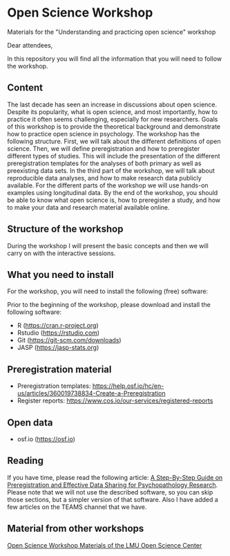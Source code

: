 # Open Science Workshop
Materials for the "Understanding and practicing open science" workshop


Dear attendees,

In this repository you will find all the information that you will need to follow the workshop.

## Content 
The last decade has seen an increase in discussions about open science. Despite its popularity, what is open science, and most importantly, how to practice it often seems challenging, especially for new researchers. Goals of this workshop is to provide the theoretical background and demonstrate how to practice open science in psychology. The workshop has the following structure.  First, we will talk about the different definitions of open science. Then, we will define preregistration and how to preregister different types of studies. This will include the presentation of the different preregistration templates for the analyses of both primary as well as preexisting data sets. In the third part of the workshop, we will talk about reproducible data analyses, and how to make research data publicly available.  For the different parts of the workshop we will use hands-on examples using longitudinal data. By the end of the workshop, you should be able to know what open science is, how to preregister a study, and how to make your data and research material available online.

## Structure of the workshop
During the workshop I will present the basic concepts and then we will carry on with the interactive sessions.

## What you need to install
For the workshop, you will need to install the following (free) software:

Prior to the beginning of the workshop, please download and install the following software:
- R (https://cran.r-project.org)
- Rstudio (https://rstudio.com)
- Git (https://git-scm.com/downloads)
- JASP (https://jasp-stats.org)

## Preregistration material
- Preregistration templates: https://help.osf.io/hc/en-us/articles/360019738834-Create-a-Preregistration
- Register reports: https://www.cos.io/our-services/registered-reports

## Open data
- osf.io (https://osf.io)

## Reading
If you have time, please read the following article: [A Step-By-Step Guide on Preregistration and Effective Data Sharing for Psychopathology Research](https://www.akrypotos.com/papers/Krypotos2019b.pdf). Please note that we will not use the described software, so you can skip those sections, but a simpler version of that software. Also I have added a few articles on the TEAMS channel that we have.

## Material from other workshops
[Open Science Workshop Materials of the LMU Open Science Center](https://osf.io/zjrhu/)

